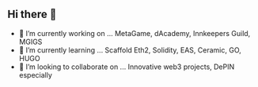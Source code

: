 ## Hi there 👋


- 🔭 I’m currently working on ... MetaGame, dAcademy, Innkeepers Guild, MGIGS
- 🌱 I’m currently learning ... Scaffold Eth2, Solidity, EAS, Ceramic, GO, HUGO
- 👯 I’m looking to collaborate on ... Innovative web3 projects, DePIN especially


